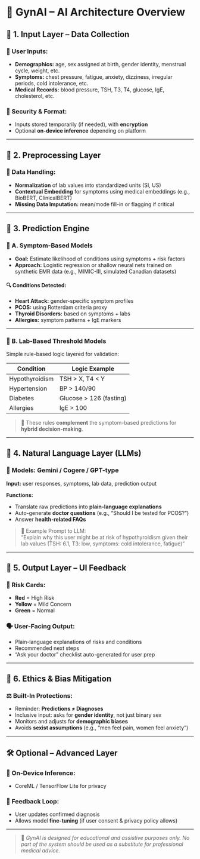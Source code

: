 # 🧠 GynAI – AI Architecture Overview

## 🔹 1. Input Layer – Data Collection

### 👤 User Inputs:
- **Demographics:** age, sex assigned at birth, gender identity, menstrual cycle, weight, etc.
- **Symptoms:** chest pressure, fatigue, anxiety, dizziness, irregular periods, cold intolerance, etc.
- **Medical Records:** blood pressure, TSH, T3, T4, glucose, IgE, cholesterol, etc.

### 🔐 Security & Format:
- Inputs stored temporarily (if needed), with **encryption**
- Optional **on-device inference** depending on platform

---

## 🔹 2. Preprocessing Layer

### 🧪 Data Handling:
- **Normalization** of lab values into standardized units (SI, US)
- **Contextual Embedding** for symptoms using medical embeddings (e.g., BioBERT, ClinicalBERT)
- **Missing Data Imputation:** mean/mode fill-in or flagging if critical

---

## 🔹 3. Prediction Engine

### 🤖 A. Symptom-Based Models
- **Goal:** Estimate likelihood of conditions using symptoms + risk factors
- **Approach:** Logistic regression or shallow neural nets trained on synthetic EMR data (e.g., MIMIC-III, simulated Canadian datasets)

#### 🔍 Conditions Detected:
- **Heart Attack:** gender-specific symptom profiles
- **PCOS:** using Rotterdam criteria proxy
- **Thyroid Disorders:** based on symptoms + labs
- **Allergies:** symptom patterns + IgE markers

---

### 🧾 B. Lab-Based Threshold Models
Simple rule-based logic layered for validation:

| Condition         | Logic Example                                  |
|------------------|------------------------------------------------|
| Hypothyroidism    | TSH > X, T4 < Y                                |
| Hypertension      | BP > 140/90                                    |
| Diabetes          | Glucose > 126 (fasting)                        |
| Allergies         | IgE > 100                                      |

> 🔁 These rules **complement** the symptom-based predictions for **hybrid decision-making**.

---

## 🔹 4. Natural Language Layer (LLMs)

### 🧠 Models: Gemini / Cogere / GPT-type

**Input:** user responses, symptoms, lab data, prediction output

**Functions:**
- Translate raw predictions into **plain-language explanations**
- Auto-generate **doctor questions** (e.g., “Should I be tested for PCOS?”)
- Answer **health-related FAQs**

> 🧪 Example Prompt to LLM:  
> “Explain why this user might be at risk of hypothyroidism given their lab values (TSH: 6.1, T3: low, symptoms: cold intolerance, fatigue)”

---

## 🔹 5. Output Layer – UI Feedback

### 🧾 Risk Cards:
- **Red** = High Risk  
- **Yellow** = Mild Concern  
- **Green** = Normal

### 🗣️ User-Facing Output:
- Plain-language explanations of risks and conditions
- Recommended next steps
- “Ask your doctor” checklist auto-generated for user prep

---

## 🔹 6. Ethics & Bias Mitigation

### ⚖️ Built-In Protections:
- Reminder: **Predictions ≠ Diagnoses**
- Inclusive input: asks for **gender identity**, not just binary sex
- Monitors and adjusts for **demographic biases**
- Avoids **sexist assumptions** (e.g., “men feel pain, women feel anxiety”)

---

## 🛠️ Optional – Advanced Layer

### 📲 On-Device Inference:
- CoreML / TensorFlow Lite for privacy

### 🔁 Feedback Loop:
- User updates confirmed diagnosis
- Allows model **fine-tuning** (if user consent & privacy policy allows)

---

> 📌 *GynAI is designed for educational and assistive purposes only. No part of the system should be used as a substitute for professional medical advice.*
